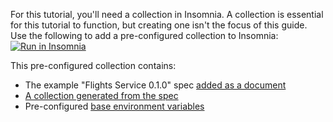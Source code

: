 For this tutorial, you'll need a collection in Insomnia. A collection is essential for this tutorial to function, but creating one isn't the focus of this guide. Use the following to add a pre-configured collection to Insomnia: 
    <a href="https://insomnia.rest/run/?label=&uri=https%3A%2F%2Fgist.githubusercontent.com%2Fcloudjumpercat%2Fb21d0de7506801091d425e7a8d32ac5a%2Fraw%2Fe417bfda8a0c50b802e341b05e1a9126a5bdda05%2FFlights-Service-0.1.0.yaml" target="_blank"><img src="https://insomnia.rest/images/run.svg" alt="Run in Insomnia"></a>

This pre-configured collection contains:
* The example "Flights Service 0.1.0" spec [added as a document](/how-to/create-a-design-document/)
* [A collection generated from the spec](/how-to/generate-a-collection-from-a-design-document/)
* Pre-configured [base environment variables](/references/env-variables/)